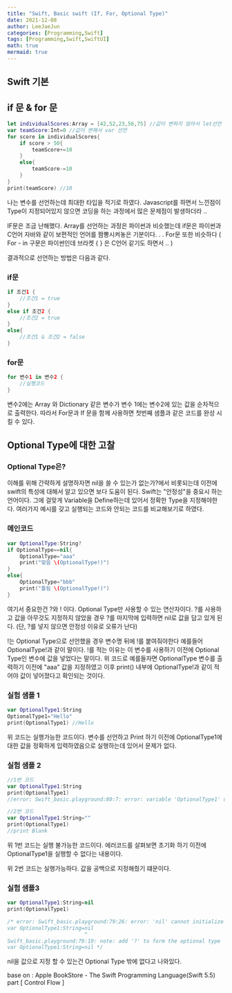```yaml
---
title: "Swift, Basic swift (If, For, Optional Type)"
date: 2021-12-08
author: LeeJaeJun
categories: [Programming,Swift]
tags: [Programming,Swift,SwiftUI]
math: true
mermaid: true
---
```


## Swift 기본
## if 문 & for 문

```swift
let individualScores:Array = [42,52,23,56,75] //값이 변하지 않아서 let선언
var teamScore:Int=0 //값이 변해서 var 선언
for score in individualScores{
    if score > 50{
        teamScore+=10
    }
    else{
        teamScore-=10
    }
}
print(teamScore) //10
```

나는 변수를 선언하는데 최대한 타입을 적기로 하였다. Javascript를 하면서 느낀점이 Type이 지정되어있지 않으면 코딩을 하는 과정에서 많은 문제점이 발생하더라 ..

IF문은 조금 난해했다. Array를 선언하는 과정은 파이썬과 비슷했는데 if문은 파이썬과 C언어 자바와 같이 보편적인 언어를 짬뽕시켜놓은 기분이다. . . For문 또한 비슷하다 ( For - in 구문은 파이썬인데 브라켓 { } 은 C언어 같기도 하면서 .. )

결과적으로 선언하는 방법은 다음과 같다.

### if문

```swift
if 조건1 {
    //조건1 = true
}
else if 조건2 {
    //조건2 = true
}
else{
    //조건1 & 조건2 = false
}
```

### for문

```swift
for 변수1 in 변수2 {
    //실행코드
}
```

변수2에는 Array 와 Dictionary 같은 변수가 변수 1에는 변수2에 있는 값을 순차적으로 출력한다. 따라서 For문과 If 문을 함께 사용하면 첫번째 샘플과 같은 코드를 완성 시킬 수 있다.

## Optional Type에 대한 고찰

### Optional Type은?

이해를 위해 간략하게 설명하자면 nil을 쓸 수 있는가 없는가?에서 비롯되는데 이전에 swift의 특성에 대해서 알고 있으면 보다 도움이 된다. Swift는 "안정성"을 중요시 하는 언어이다. 그에 걸맞게 Variable을 Define하는데 있어서 정확한 Type을 지정해야한다. 여러가지 예시를 갖고 실행되는 코드와 안되는 코드를 비교해보기로 하였다.

### 메인코드

```swift
var OptionalType:String?
if OptionalType==nil{
    OptionalType="aaa"
    print("맞음 \(OptionalType!)")
}
else{
    OptionalType="bbb"
    print("틀림 \(OptionalType!)")
}
```

여기서 중요한건 ?와 ! 이다. Optional Type만 사용할 수 있는 연산자이다. ?를 사용하고 값을 아무것도 지정하지 않았을 경우 ?를 마지막에 입력하면 nil로 값을 담고 있게 된다. (단, ?를 넣지 않으면 안정성 이유로 오류가 난다)

!는 Optional Type으로 선언했을 경우 변수명 뒤에 !를 붙여줘야한다 예를들어 OptionalType!과 같이 말이다. !를 적는 이유는 이 변수를 사용하기 이전에 Optional Type인 변수에 값을 넣었다는 말이다. 위 코드로 예를들자면 OptionalType 변수를 출력하기 이전에 "aaa" 값을 지정하였고 이후 print() 내부에 OptionalType!과 같이 적어야 값이 넣어졌다고 확인되는 것이다.

### 실험 샘플 1

```swift
var OptionalType1:String
OptionalType1="Hello"
print(OptionalType1) //Hello
```

위 코드는 실행가능한 코드이다. 변수를 선언하고 Print 하기 이전에 OptionalType1에 대한 값을 정확하게 입력하였음으로 실행하는데 있어서 문제가 없다.

### 실험 샘플 2

```swift
//1번 코드
var OptionalType1:String
print(OptionalType1)
//error: Swift_basic.playground:80:7: error: variable 'OptionalType1' used before being initialized

//2번 코드
var OptionalType1:String=""
print(OptionalType1)
//print Blank
```

위 1번 코드는 실행 불가능한 코드이다. 에러코드를 살펴보면 초기화 하기 이전에 OptionalType1을 실행할 수 없다는 내용이다.

위 2번 코드는 실행가능하다. 값을 공백으로 지정해줬기 떄문이다.

### 실험 샘플3

```swift
var OptionalType1:String=nil
print(OptionalType1)

/* error: Swift_basic.playground:79:26: error: 'nil' cannot initialize specified type 'String'
var OptionalType1:String=nil
                         ^
Swift_basic.playground:79:19: note: add '?' to form the optional type 'String?'
var OptionalType1:String=nil */
```

nil을 값으로 지정 할 수 있는건 Optional Type 밖에 없다고 나와있다.

base on : Apple BookStore - The Swift Programming Language(Swift 5.5) part [ Control Flow ]

